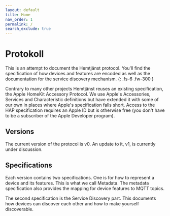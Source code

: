 ```yaml
---
layout: default
title: Home
nav_order: 1
permalink: /
search_exclude: true
---
```


# Protokoll

This is an attempt to document the Hemtjänst protocol. You'll find the
specification of how devices and features are encoded as well as the
documentation for the service discovery mechanism.
{: .fs-6 .fw-300 }

Contrary to many other projects Hemtjänst reuses an existing specification,
the Apple HomeKit Accessory Protocol. We use Apple's Accessories, Services
and Characteristic definitions but have extended it with some of our own
in places where Apple's specification falls short. Access to the HAP
specification requires an Apple ID but is otherwise free (you
don't have to be a subscriber of the Apple Developer program).

## Versions

The current version of the protocol is v0. An update to it,
v1, is currently under discussion.

## Specifications

Each version contains two specifications. One is for how to represent
a device and its features. This is what we call Metadata. The metadata
specification also provides the mapping for device features to MQTT
topics.

The second specification is the Service Discovery part. This documents
how devices can discover each other and how to make yourself discoverable.
